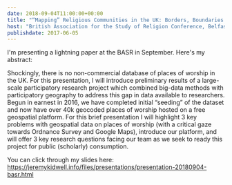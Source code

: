 ```yaml
---
date: 2018-09-04T11:00:00+00:00
title: "“Mapping” Religious Communities in the UK: Borders, Boundaries and Big Data"
host: "British Association for the Study of Religion Conference, Belfast"
publishdate: 2017-06-05
---
```


I'm presenting a lightning paper at the BASR in September. Here's my abstract:

Shockingly, there is no non-commercial database of places of worship in the UK. For this presentation, I will introduce preliminary results of a large-scale participatory research project which combined big-data methods with participatory geography to address this gap in data available to researchers. Begun in earnest in 2016, we have completed initial “seeding” of the dataset and now have over 40k geocoded places of worship hosted on a free geospatial platform. For this brief presentation I will highlight 3 key problems with geospatial data on places of worship (with a critical gaze towards Ordnance Survey and Google Maps), introduce our platform, and will offer 3 key research questions facing our team as we seek to ready this project for public (scholarly) consumption.

You can click through my slides here: https://jeremykidwell.info/files/presentations/presentation-20180904-basr.html